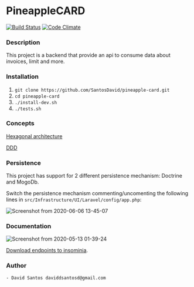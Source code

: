 # PineappleCARD

[![Build Status](https://travis-ci.org/SantosDavid/pineapple-card.svg?branch=master)](https://travis-ci.org/SantosDavid/pineapple-card)  [![Code Climate](https://codeclimate.com/github/SantosDavid/pineapple-card/badges/gpa.svg)](https://codeclimate.com/github/SantosDavid/pineapple-card) 

### Description
This project is a backend that provide an api to consume data about invoices, limit and more.
    
### Installation
1. `git clone https://github.com/SantosDavid/pineapple-card.git`
2. `cd pineapple-card`
3. `./install-dev.sh`
4. `./tests.sh`
    
### Concepts
   [Hexagonal architecture](https://alistair.cockburn.us/hexagonal-architecture/)
     
   [DDD](https://en.wikipedia.org/wiki/Domain-driven_design)
   

### Persistence
This project has support for 2 different persistence mechanism: Doctrine and MogoDb.
    
Switch the persistence mechanism commenting/uncomenting the following lines in `src/Infrastructure/UI/Laravel/config/app.php`:
    
![Screenshot from 2020-06-06 13-45-07](https://user-images.githubusercontent.com/26348312/83949780-0d012f00-a7fc-11ea-8b64-60890ce89e67.png)

   

### Documentation
![Screenshot from 2020-05-13 01-39-24](https://user-images.githubusercontent.com/26348312/81771979-f0066400-94ba-11ea-8f93-58943c8240cf.png)

[Download endpoints to insominia](https://github.com/SantosDavid/pineapple-card/blob/master/Insomnia.json).


### Author
    - David Santos daviddsantosd@gmail.com
 
